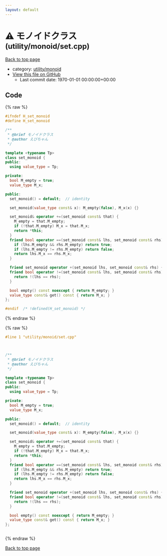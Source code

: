 ```yaml
---
layout: default
---
```


<!-- mathjax config similar to math.stackexchange -->
<script type="text/javascript" async
  src="https://cdnjs.cloudflare.com/ajax/libs/mathjax/2.7.5/MathJax.js?config=TeX-MML-AM_CHTML">
</script>
<script type="text/x-mathjax-config">
  MathJax.Hub.Config({
    TeX: { equationNumbers: { autoNumber: "AMS" }},
    tex2jax: {
      inlineMath: [ ['$','$'] ],
      processEscapes: true
    },
    "HTML-CSS": { matchFontHeight: false },
    displayAlign: "left",
    displayIndent: "2em"
  });
</script>

<script type="text/javascript" src="https://cdnjs.cloudflare.com/ajax/libs/jquery/3.4.1/jquery.min.js"></script>
<script src="https://cdn.jsdelivr.net/npm/jquery-balloon-js@1.1.2/jquery.balloon.min.js" integrity="sha256-ZEYs9VrgAeNuPvs15E39OsyOJaIkXEEt10fzxJ20+2I=" crossorigin="anonymous"></script>
<script type="text/javascript" src="../../../assets/js/copy-button.js"></script>
<link rel="stylesheet" href="../../../assets/css/copy-button.css" />


# :warning: モノイドクラス <small>(utility/monoid/set.cpp)</small>

<a href="../../../index.html">Back to top page</a>

* category: <a href="../../../index.html#0991b1681f77f54af5325f2eb1ef5d3e">utility/monoid</a>
* <a href="{{ site.github.repository_url }}/blob/master/utility/monoid/set.cpp">View this file on GitHub</a>
    - Last commit date: 1970-01-01 00:00:00+00:00




## Code

<a id="unbundled"></a>
{% raw %}
```cpp
#ifndef H_set_monoid
#define H_set_monoid

/**
 * @brief モノイドクラス
 * @author えびちゃん
 */

template <typename Tp>
class set_monoid {
public:
  using value_type = Tp;

private:
  bool M_empty = true;
  value_type M_x;

public:
  set_monoid() = default;  // identity

  set_monoid(value_type const& x): M_empty(false), M_x(x) {}

  set_monoid& operator +=(set_monoid const& that) {
    M_empty = that.M_empty;
    if (!that.M_empty) M_x = that.M_x;
    return *this;
  }
  friend bool operator ==(set_monoid const& lhs, set_monoid const& rhs) {
    if (lhs.M_empty && rhs.M_empty) return true;
    if (lhs.M_empty != rhs.M_empty) return false;
    return lhs.M_x == rhs.M_x;
  }

  friend set_monoid operator +(set_monoid lhs, set_monoid const& rhs) { return lhs += rhs; }
  friend bool operator !=(set_monoid const& lhs, set_monoid const& rhs) {
    return !(lhs == rhs);
  }

  bool empty() const noexcept { return M_empty; }
  value_type const& get() const { return M_x; }
};

#endif  /* !defined(H_set_monoid) */

```
{% endraw %}

<a id="bundled"></a>
{% raw %}
```cpp
#line 1 "utility/monoid/set.cpp"



/**
 * @brief モノイドクラス
 * @author えびちゃん
 */

template <typename Tp>
class set_monoid {
public:
  using value_type = Tp;

private:
  bool M_empty = true;
  value_type M_x;

public:
  set_monoid() = default;  // identity

  set_monoid(value_type const& x): M_empty(false), M_x(x) {}

  set_monoid& operator +=(set_monoid const& that) {
    M_empty = that.M_empty;
    if (!that.M_empty) M_x = that.M_x;
    return *this;
  }
  friend bool operator ==(set_monoid const& lhs, set_monoid const& rhs) {
    if (lhs.M_empty && rhs.M_empty) return true;
    if (lhs.M_empty != rhs.M_empty) return false;
    return lhs.M_x == rhs.M_x;
  }

  friend set_monoid operator +(set_monoid lhs, set_monoid const& rhs) { return lhs += rhs; }
  friend bool operator !=(set_monoid const& lhs, set_monoid const& rhs) {
    return !(lhs == rhs);
  }

  bool empty() const noexcept { return M_empty; }
  value_type const& get() const { return M_x; }
};



```
{% endraw %}

<a href="../../../index.html">Back to top page</a>


